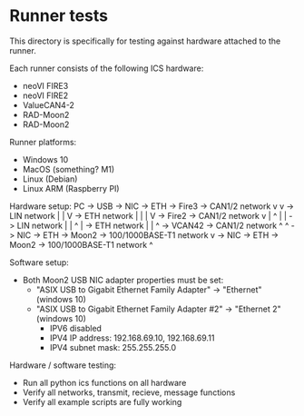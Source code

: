 Runner tests
===

This directory is specifically for testing against hardware attached to the runner.

Each runner consists of the following ICS hardware:
- neoVI FIRE3
- neoVI FIRE2
- ValueCAN4-2
- RAD-Moon2
- RAD-Moon2

Runner platforms:
- Windows 10
- MacOS (something? M1)
- Linux (Debian)
- Linux ARM (Raspberry PI)

Hardware setup:
PC -> USB -> NIC -> ETH -> Fire3 -> CAN1/2 network v v
                                 -> LIN network    | | V
                                 -> ETH network    | | | V
          -> Fire2 -> CAN1/2 network             v | ^ | |
                   -> LIN network                | |   ^ |
                   -> ETH network                | |     ^
          -> VCAN42 -> CAN1/2 network            ^ ^
          -> NIC -> ETH -> Moon2 -> 100/1000BASE-T1 network v
          -> NIC -> ETH -> Moon2 -> 100/1000BASE-T1 network ^

Software setup:
- Both Moon2 USB NIC adapter properties must be set:
    - "ASIX USB to Gigabit Ethernet Family Adapter" -> "Ethernet" (windows 10)
    - "ASIX USB to Gigabit Ethernet Family Adapter #2" -> "Ethernet 2" (windows 10)
        - IPV6 disabled
        - IPV4 IP address: 192.168.69.10, 192.168.69.11
        - IPV4 subnet mask: 255.255.255.0

Hardware / software testing:
- Run all python ics functions on all hardware
- Verify all networks, transmit, recieve, message functions
- Verify all example scripts are fully working
